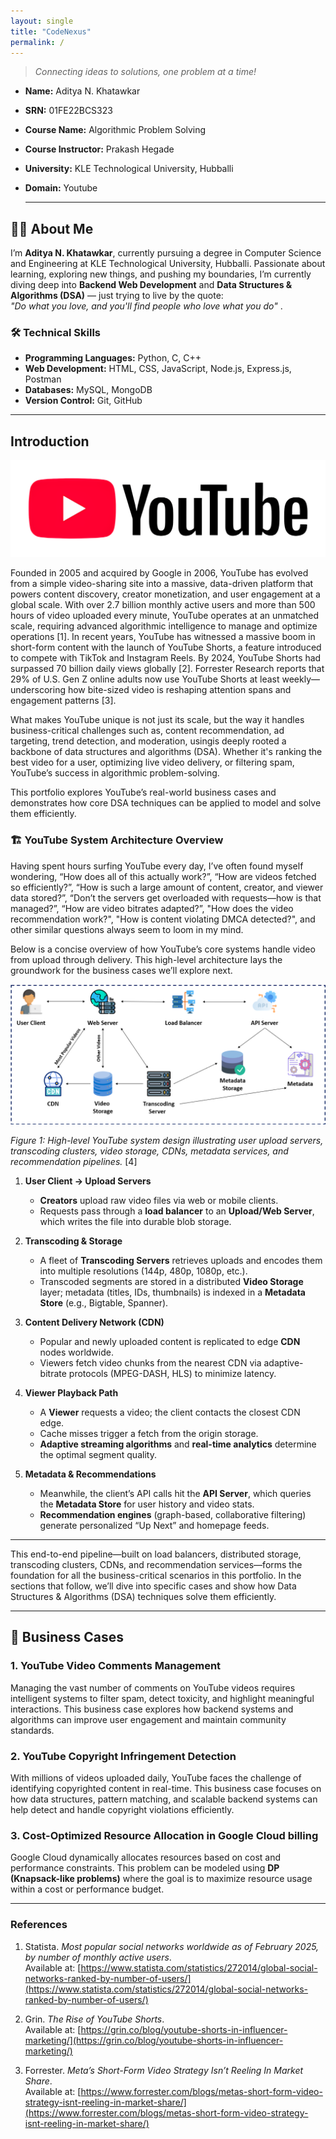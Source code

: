 ```yaml
---
layout: single
title: "CodeNexus"
permalink: /
---
```


> *Connecting ideas to solutions, one problem at a time!*

<a name="details"></a> 
- **Name:** Aditya N. Khatawkar  
- **SRN:** 01FE22BCS323  
- **Course Name:** Algorithmic Problem Solving   
- **Course Instructor:** Prakash Hegade
- **University:** KLE Technological University, Hubballi
- **Domain:** Youtube

  ---

<a name="about"></a>
## 👨‍💻 About Me
I’m **Aditya N. Khatawkar**, currently pursuing a degree in Computer Science and Engineering at KLE Technological University, Hubballi. Passionate about learning, exploring new things, and pushing my boundaries, I’m currently diving deep into **Backend Web Development** and **Data Structures & Algorithms (DSA)** — just trying to live by the quote:  
*"Do what you love, and you'll find people who love what you do"* .



### 🛠️ Technical Skills

- **Programming Languages:** Python, C, C++
- **Web Development:** HTML, CSS, JavaScript, Node.js, Express.js, Postman  
- **Databases:** MySQL, MongoDB  
- **Version Control:** Git, GitHub  

---

<a name="introduction"></a>
## Introduction
![Google Logo](/assets/images/youtube_logo.png)

Founded in 2005 and acquired by Google in 2006, YouTube has evolved from a simple video-sharing site into a massive, data-driven platform that powers content discovery, creator monetization, and user engagement at a global scale. With over 2.7 billion monthly active users and more than 500 hours of video uploaded every minute, YouTube operates at an unmatched scale, requiring advanced algorithmic intelligence to manage and optimize operations [1]. In recent years, YouTube has witnessed a massive boom in short-form content with the launch of YouTube Shorts, a feature introduced to compete with TikTok and Instagram Reels. By 2024, YouTube Shorts had surpassed 70 billion daily views globally [2]. Forrester Research reports that 29% of U.S. Gen Z online adults now use YouTube Shorts at least weekly—underscoring how bite-sized video is reshaping attention spans and engagement patterns [3].

What makes YouTube unique is not just its scale, but the way it handles business-critical challenges such as, content recommendation, ad targeting, trend detection, and moderation, usingis deeply rooted a backbone of data structures and algorithms (DSA). Whether it's ranking the best video for a user, optimizing live video delivery, or filtering spam, YouTube’s success  in algorithmic problem-solving.

This portfolio explores YouTube’s real-world business cases and demonstrates how core DSA techniques can be applied to model and solve them efficiently.



### 🏗️ YouTube System Architecture Overview
Having spent hours surfing YouTube every day, I’ve often found myself wondering, “How does all of this actually work?”, “How are videos fetched so efficiently?”, “How is such a large amount of content, creator, and viewer data stored?”, “Don’t the servers get overloaded with requests—how is that managed?”, “How are video bitrates adapted?”, "How does the video recommendation work?", "How is content violating DMCA detected?", and other similar questions always seem to loom in my mind.  

Below is a concise overview of how YouTube’s core systems handle video from upload through delivery. This high-level architecture lays the groundwork for the business cases we’ll explore next.

![YouTube System Design Architecture](/assets/images/youtube_system_design.png)

*Figure 1: High-level YouTube system design illustrating user upload servers, transcoding clusters, video storage, CDNs, metadata services, and recommendation pipelines.* [4]

1. **User Client → Upload Servers**  
   - **Creators** upload raw video files via web or mobile clients.  
   - Requests pass through a **load balancer** to an **Upload/Web Server**, which writes the file into durable blob storage.

2. **Transcoding & Storage**  
   - A fleet of **Transcoding Servers** retrieves uploads and encodes them into multiple resolutions (144p, 480p, 1080p, etc.).  
   - Transcoded segments are stored in a distributed **Video Storage** layer; metadata (titles, IDs, thumbnails) is indexed in a **Metadata Store** (e.g., Bigtable, Spanner).

3. **Content Delivery Network (CDN)**  
   - Popular and newly uploaded content is replicated to edge **CDN** nodes worldwide.  
   - Viewers fetch video chunks from the nearest CDN via adaptive-bitrate protocols (MPEG-DASH, HLS) to minimize latency.

4. **Viewer Playback Path**  
   - A **Viewer** requests a video; the client contacts the closest CDN edge.  
   - Cache misses trigger a fetch from the origin storage.  
   - **Adaptive streaming algorithms** and **real-time analytics** determine the optimal segment quality.

5. **Metadata & Recommendations**  
   - Meanwhile, the client’s API calls hit the **API Server**, which queries the **Metadata Store** for user history and video stats.  
   - **Recommendation engines** (graph-based, collaborative filtering) generate personalized “Up Next” and homepage feeds.

---

This end-to-end pipeline—built on load balancers, distributed storage, transcoding clusters, CDNs, and recommendation services—forms the foundation for all the business-critical scenarios in this portfolio. In the sections that follow, we’ll dive into specific cases and show how Data Structures & Algorithms (DSA) techniques solve them efficiently.

---

<a name="cases"></a>
## 💼 Business Cases
### 1. YouTube Video Comments Management

Managing the vast number of comments on YouTube videos requires intelligent systems to filter spam, detect toxicity, and highlight meaningful interactions. This business case explores how backend systems and algorithms can improve user engagement and maintain community standards.

### 2. YouTube Copyright Infringement Detection

With millions of videos uploaded daily, YouTube faces the challenge of identifying copyrighted content in real-time. This business case focuses on how data structures, pattern matching, and scalable backend systems can help detect and handle copyright violations efficiently.

### 3. Cost-Optimized Resource Allocation in Google Cloud billing

Google Cloud dynamically allocates resources based on cost and performance constraints. This problem can be modeled using **DP (Knapsack-like problems)** where the goal is to maximize resource usage within a cost or performance budget.


---

<a name="references"></a>
### References

1. Statista. *Most popular social networks worldwide as of February 2025, by number of monthly active users*.  
   Available at: [https://www.statista.com/statistics/272014/global-social-networks-ranked-by-number-of-users/](https://www.statista.com/statistics/272014/global-social-networks-ranked-by-number-of-users/)

2. Grin. *The Rise of YouTube Shorts*.  
   Available at: [https://grin.co/blog/youtube-shorts-in-influencer-marketing/](https://grin.co/blog/youtube-shorts-in-influencer-marketing/)

3. Forrester. *Meta’s Short-Form Video Strategy Isn’t Reeling In Market Share*.  
   Available at: [https://www.forrester.com/blogs/metas-short-form-video-strategy-isnt-reeling-in-market-share/](https://www.forrester.com/blogs/metas-short-form-video-strategy-isnt-reeling-in-market-share/)



